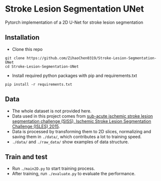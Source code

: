 # Stroke Lesion Segmentation UNet
Pytorch implementation of a 2D U-Net for stroke lesion segmentation

## Installation
* Clone this repo
```
git clone https://github.com/ZihaoChen0319/Stroke-Lesion-Segmentation-UNet
cd Stroke-Lesion-Segmentation-UNet
```
* Install required python packages with pip and requirements.txt
```
pip install -r requirements.txt
```

## Data
* The whole dataset is not provided here.
* Data used in this project comes from [sub-acute ischemic stroke lesion segmentation challenge (SISS), Ischemic Stroke Lesion Segmentation Challenge (ISLES) 2015](http://www.isles-challenge.org/ISLES2015/).
* Data is processed by transforming them to 2D slices, normalizing and saving them in `./data/`, which contributes a lot to training speed.
* `./data/` and `./raw_data/` show examples of data structure.

## Train and test
* Run `./main2D.py` to start training process.
* After training, run `./evaluate.py` to evaluate the performance.
